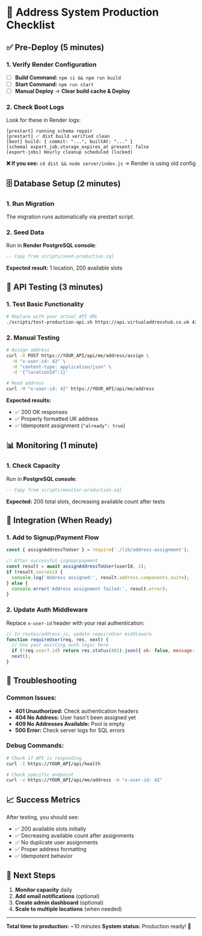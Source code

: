 # 🚀 Address System Production Checklist

## ✅ **Pre-Deploy (5 minutes)**

### 1. Verify Render Configuration
- [ ] **Build Command:** `npm ci && npm run build`
- [ ] **Start Command:** `npm run start`
- [ ] **Manual Deploy** → **Clear build cache & Deploy**

### 2. Check Boot Logs
Look for these in Render logs:
```
[prestart] running schema repair
[prestart] ✅ dist build verified clean
[boot] build: { commit: "...", builtAt: "..." }
[schema] export_job.storage_expires_at present: false
[export-jobs] Hourly cleanup scheduled (locked)
```

**❌ If you see:** `cd dist && node server/index.js` → Render is using old config

## 🗄️ **Database Setup (2 minutes)**

### 1. Run Migration
The migration runs automatically via prestart script.

### 2. Seed Data
Run in **Render PostgreSQL console**:
```sql
-- Copy from scripts/seed-production.sql
```

**Expected result:** 1 location, 200 available slots

## 🧪 **API Testing (3 minutes)**

### 1. Test Basic Functionality
```bash
# Replace with your actual API URL
./scripts/test-production-api.sh https://api.virtualaddresshub.co.uk 42
```

### 2. Manual Testing
```bash
# Assign address
curl -X POST https://YOUR_API/api/me/address/assign \
  -H "x-user-id: 42" \
  -H "content-type: application/json" \
  -d '{"locationId":1}'

# Read address
curl -H "x-user-id: 42" https://YOUR_API/api/me/address
```

**Expected results:**
- ✅ 200 OK responses
- ✅ Properly formatted UK address
- ✅ Idempotent assignment (`"already": true`)

## 📊 **Monitoring (1 minute)**

### 1. Check Capacity
Run in **PostgreSQL console**:
```sql
-- Copy from scripts/monitor-production.sql
```

**Expected:** 200 total slots, decreasing available count after tests

## 🔗 **Integration (When Ready)**

### 1. Add to Signup/Payment Flow
```js
const { assignAddressToUser } = require('./lib/address-assignment');

// After successful signup/payment
const result = await assignAddressToUser(userId, 1);
if (result.success) {
  console.log('Address assigned:', result.address.components.suite);
} else {
  console.error('Address assignment failed:', result.error);
}
```

### 2. Update Auth Middleware
Replace `x-user-id` header with your real authentication:
```js
// In routes/address.js, update requireUser middleware
function requireUser(req, res, next) {
  // Use your existing auth logic here
  if (!req.user?.id) return res.status(401).json({ ok: false, message: 'Unauthenticated' });
  next();
}
```

## 🚨 **Troubleshooting**

### Common Issues:
- **401 Unauthorized:** Check authentication headers
- **404 No Address:** User hasn't been assigned yet
- **409 No Addresses Available:** Pool is empty
- **500 Error:** Check server logs for SQL errors

### Debug Commands:
```bash
# Check if API is responding
curl -I https://YOUR_API/api/health

# Check specific endpoint
curl -v https://YOUR_API/api/me/address -H "x-user-id: 42"
```

## 📈 **Success Metrics**

After testing, you should see:
- ✅ 200 available slots initially
- ✅ Decreasing available count after assignments
- ✅ No duplicate user assignments
- ✅ Proper address formatting
- ✅ Idempotent behavior

## 🎯 **Next Steps**

1. **Monitor capacity** daily
2. **Add email notifications** (optional)
3. **Create admin dashboard** (optional)
4. **Scale to multiple locations** (when needed)

---

**Total time to production:** ~10 minutes
**System status:** Production ready! 🚀

